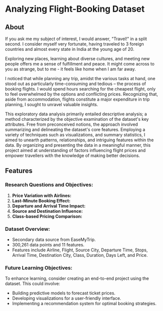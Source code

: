 # Analyzing Flight-Booking Dataset

## About

If you ask me my subject of interest, I would answer, "Travel!" in a split second. I consider myself very fortunate, having traveled to 3 foreign countries and almost every state in India at the young age of 20. 

Exploring new places, learning about diverse cultures, and meeting new people offers me a sense of fulfillment and peace. It might come across to you as strange, but to me - it feels like home when I am far away. 

I noticed that while planning any trip, amidst the various tasks at hand, one stood out as particularly time-consuming and tedious – the process of booking flights. I would spend hours searching for the cheapest flight, only to feel overwhelmed by the options and conflicting prices. Recognizing that, aside from accommodation, flights constitute a major expenditure in trip planning, I sought to unravel valuable insights. 

This exploratory data analysis primarily entailed descriptive analysis; a method characterized by the objective examination of the dataset's key attributes. Free from preconceived notions, the approach involved summarizing and delineating the dataset's core features. Employing a variety of techniques such as visualizations, and summary statistics, I aimed to unearth patterns, relationships, and intriguing features within the data. By organizing and presenting the data in a meaningful manner, this project aimed at understanding of factors influencing flight prices and empower travellers with the knowledge of making better decisions.

## Features

### **Research Questions and Objectives:**
1. **Price Variation with Airlines:**
2. **Last-Minute Booking Effect:**
3. **Departure and Arrival Time Impact:**
4. **Source and Destination Influence:**
5. **Class-based Pricing Comparison:**

### **Dataset Overview:**
- Secondary data source from EaseMyTrip.
- 300,261 data points and 11 features.
- Features include Airline, Flight, Source City, Departure Time, Stops, Arrival Time, Destination City, Class, Duration, Days Left, and Price.

### **Future Learning Objectives:**
To enhance learning, consider creating an end-to-end project using the dataset. This could involve:
- Building predictive models to forecast ticket prices.
- Developing visualizations for a user-friendly interface.
- Implementing a recommendation system for optimal booking strategies.

